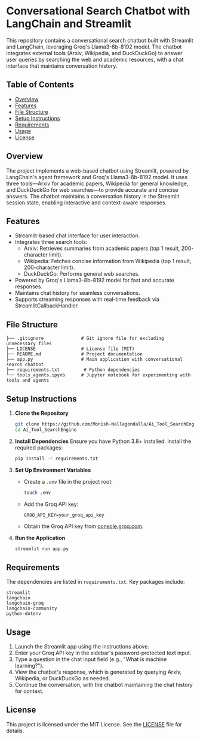 # Conversational Search Chatbot with LangChain and Streamlit

This repository contains a conversational search chatbot built with Streamlit and LangChain, leveraging Groq's Llama3-8b-8192 model. The chatbot integrates external tools (Arxiv, Wikipedia, and DuckDuckGo) to answer user queries by searching the web and academic resources, with a chat interface that maintains conversation history.

## Table of Contents
- [Overview](#overview)
- [Features](#features)
- [File Structure](#file-structure)
- [Setup Instructions](#setup-instructions)
- [Requirements](#requirements)
- [Usage](#usage)
- [License](#license)

## Overview
The project implements a web-based chatbot using Streamlit, powered by LangChain's agent framework and Groq's Llama3-8b-8192 model. It uses three tools—Arxiv for academic papers, Wikipedia for general knowledge, and DuckDuckGo for web searches—to provide accurate and concise answers. The chatbot maintains a conversation history in the Streamlit session state, enabling interactive and context-aware responses.

## Features
- Streamlit-based chat interface for user interaction.
- Integrates three search tools:
  - Arxiv: Retrieves summaries from academic papers (top 1 result, 200-character limit).
  - Wikipedia: Fetches concise information from Wikipedia (top 1 result, 200-character limit).
  - DuckDuckGo: Performs general web searches.
- Powered by Groq's Llama3-8b-8192 model for fast and accurate responses.
- Maintains chat history for seamless conversations.
- Supports streaming responses with real-time feedback via StreamlitCallbackHandler.

## File Structure
```
├── .gitignore              # Git ignore file for excluding unnecessary files
├── LICENSE                 # License file (MIT)
├── README.md               # Project documentation
├── app.py                  # Main application with conversational search chatbot
├── requirements.txt         # Python dependencies
└── tools_agents.ipynb      # Jupyter notebook for experimenting with tools and agents
```

## Setup Instructions
1. **Clone the Repository**
   ```bash
   git clone https://github.com/Monish-Nallagondalla/Ai_Tool_SearchEngine.git
   cd Ai_Tool_SearchEngine
   ```

2. **Install Dependencies**
   Ensure you have Python 3.8+ installed. Install the required packages:
   ```bash
   pip install -r requirements.txt
   ```

3. **Set Up Environment Variables**
   - Create a `.env` file in the project root:
     ```bash
     touch .env
     ```
   - Add the Groq API key:
     ```plaintext
     GROQ_API_KEY=your_groq_api_key
     ```
   - Obtain the Groq API key from [console.groq.com](https://console.groq.com).

4. **Run the Application**
   ```bash
   streamlit run app.py
   ```

## Requirements
The dependencies are listed in `requirements.txt`. Key packages include:
```
streamlit
langchain
langchain-groq
langchain-community
python-dotenv
```

## Usage
1. Launch the Streamlit app using the instructions above.
2. Enter your Groq API key in the sidebar's password-protected text input.
3. Type a question in the chat input field (e.g., "What is machine learning?").
4. View the chatbot's response, which is generated by querying Arxiv, Wikipedia, or DuckDuckGo as needed.
5. Continue the conversation, with the chatbot maintaining the chat history for context.

## License
This project is licensed under the MIT License. See the [LICENSE](LICENSE) file for details.
```
